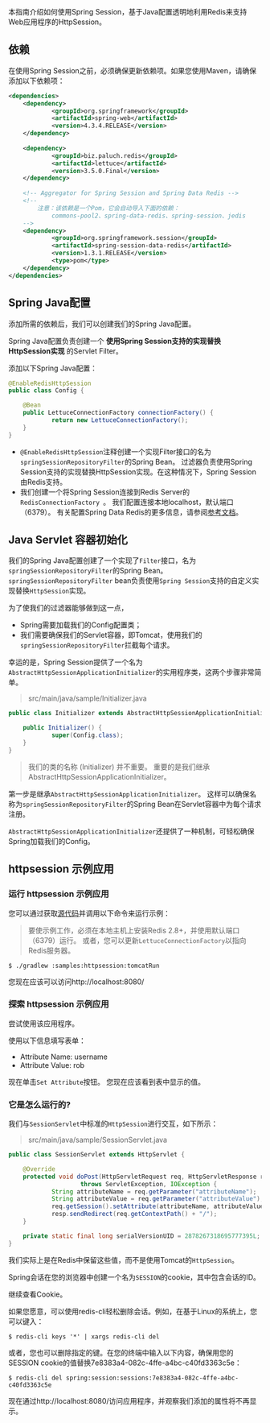 本指南介绍如何使用Spring Session，基于Java配置透明地利用Redis来支持Web应用程序的HttpSession。

## 依赖
在使用Spring Session之前，必须确保更新依赖项。如果您使用Maven，请确保添加以下依赖项：
```xml
<dependencies>
    <dependency>
            <groupId>org.springframework</groupId>
            <artifactId>spring-web</artifactId>
            <version>4.3.4.RELEASE</version>
    </dependency>
    
    <dependency>
            <groupId>biz.paluch.redis</groupId>
            <artifactId>lettuce</artifactId>
            <version>3.5.0.Final</version>
    </dependency>
    
    <!-- Aggregator for Spring Session and Spring Data Redis -->
    <!-- 
        注意：该依赖是一个Pom，它会自动导入下面的依赖：
            commons-pool2、spring-data-redis、spring-session、jedis
    -->
    <dependency>
            <groupId>org.springframework.session</groupId>
            <artifactId>spring-session-data-redis</artifactId>
            <version>1.3.1.RELEASE</version>
            <type>pom</type>
    </dependency>
</dependencies>
```

## Spring Java配置

添加所需的依赖后，我们可以创建我们的Spring Java配置。

Spring Java配置负责创建一个 **使用Spring Session支持的实现替换HttpSession实现** 的Servlet Filter。

添加以下Spring Java配置：

```java
@EnableRedisHttpSession 
public class Config {

    @Bean
    public LettuceConnectionFactory connectionFactory() {
            return new LettuceConnectionFactory(); 
    }
}
```

- `@EnableRedisHttpSession`注释创建一个实现Filter接口的名为`springSessionRepositoryFilter`的Spring Bean。
    过滤器负责使用Spring Session支持的实现替换HttpSession实现。在这种情况下，Spring Session由Redis支持。
- 我们创建一个将Spring Session连接到Redis Server的`RedisConnectionFactory `。
    我们配置连接本地localhost，默认端口（6379）。
    有关配置Spring Data Redis的更多信息，请参阅[参考文档](http://docs.spring.io/spring-data/data-redis/docs/current/reference/html/)。

## Java Servlet 容器初始化

我们的Spring Java配置创建了一个实现了`Filter`接口，名为`springSessionRepositoryFilter`的Spring Bean。
`springSessionRepositoryFilter` bean负责使用`Spring Session`支持的自定义实现替换`HttpSession`实现。

为了使我们的过滤器能够做到这一点，

- Spring需要加载我们的Config配置类；
- 我们需要确保我们的Servlet容器，即Tomcat，使用我们的`springSessionRepositoryFilter`拦截每个请求。

幸运的是，Spring Session提供了一个名为`AbstractHttpSessionApplicationInitializer`的实用程序类，这两个步骤非常简单。

>src/main/java/sample/Initializer.java

```java
public class Initializer extends AbstractHttpSessionApplicationInitializer { 

    public Initializer() {
            super(Config.class); 
    }
}
```

>我们的类的名称 (Initializer) 并不重要。 重要的是我们继承AbstractHttpSessionApplicationInitializer。

第一步是继承`AbstractHttpSessionApplicationInitializer`。 
这样可以确保名称为`springSessionRepositoryFilter`的Spring Bean在Servlet容器中为每个请求注册。

`AbstractHttpSessionApplicationInitializer`还提供了一种机制，可轻松确保Spring加载我们的Config。

## httpsession 示例应用
### 运行 httpsession 示例应用

您可以通过获取[源代码](https://github.com/spring-projects/spring-session/archive/1.3.1.RELEASE.zip)并调用以下命令来运行示例：

>要使示例工作，必须在本地主机上安装Redis 2.8+，并使用默认端口（6379）运行。 或者，您可以更新`LettuceConnectionFactory`以指向Redis服务器。

```text
$ ./gradlew :samples:httpsession:tomcatRun
```

您现在应该可以访问http://localhost:8080/

### 探索 httpsession 示例应用
尝试使用该应用程序。

使用以下信息填写表单：

- Attribute Name: username
- Attribute Value: rob

现在单击`Set Attribute`按钮。 您现在应该看到表中显示的值。

### 它是怎么运行的?
我们与`SessionServlet`中标准的`HttpSession`进行交互，如下所示：

>src/main/java/sample/SessionServlet.java

```java
public class SessionServlet extends HttpServlet {

    @Override
    protected void doPost(HttpServletRequest req, HttpServletResponse resp)
                    throws ServletException, IOException {
            String attributeName = req.getParameter("attributeName");
            String attributeValue = req.getParameter("attributeValue");
            req.getSession().setAttribute(attributeName, attributeValue);
            resp.sendRedirect(req.getContextPath() + "/");
    }

    private static final long serialVersionUID = 2878267318695777395L;
}
```

我们实际上是在Redis中保留这些值，而不是使用Tomcat的`HttpSession`。 

Spring会话在您的浏览器中创建一个名为`SESSION`的cookie，其中包含会话的ID。

继续查看Cookie。

如果您愿意，可以使用redis-cli轻松删除会话。例如，在基于Linux的系统上，您可以键入：
```text
$ redis-cli keys '*' | xargs redis-cli del
```

或者，您也可以删除指定的键。在您的终端中输入以下内容，确保用您的SESSION cookie的值替换7e8383a4-082c-4ffe-a4bc-c40fd3363c5e：

```text
$ redis-cli del spring:session:sessions:7e8383a4-082c-4ffe-a4bc-c40fd3363c5e
```

现在通过http://localhost:8080/访问应用程序，并观察我们添加的属性将不再显示。














